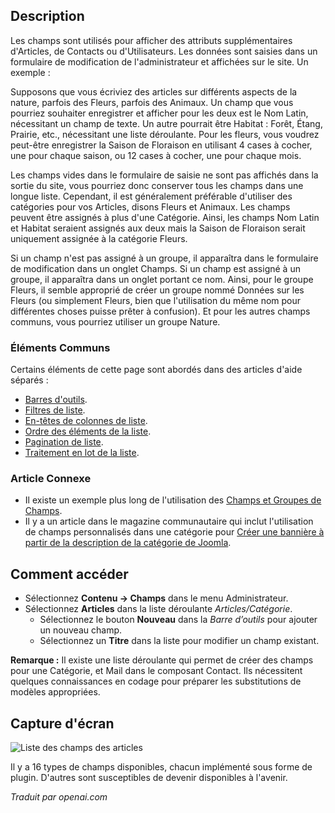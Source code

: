 <!-- Filename: Help4.x:Component:_Fields  / Display title: Composant : Champs  -->

## Description

Les champs sont utilisés pour afficher des attributs supplémentaires d'Articles, de Contacts ou d'Utilisateurs. 
Les données sont saisies dans un formulaire de modification de l'administrateur et affichées sur le site.
Un exemple :

Supposons que vous écriviez des articles sur différents aspects de la nature, parfois des Fleurs, parfois des Animaux. Un champ que vous pourriez souhaiter enregistrer et afficher pour les deux est le Nom Latin, nécessitant un champ de texte. Un autre pourrait être Habitat : Forêt, Étang, Prairie, etc., nécessitant une liste déroulante. Pour les fleurs, vous voudrez peut-être enregistrer la Saison de Floraison en utilisant 4 cases à cocher, une pour chaque saison, ou 12 cases à cocher, une pour chaque mois.

Les champs vides dans le formulaire de saisie ne sont pas affichés dans la sortie du site, vous pourriez donc conserver tous les champs dans une longue liste. Cependant, il est généralement préférable d'utiliser des catégories pour vos Articles, disons Fleurs et Animaux. Les champs peuvent être assignés à plus d'une Catégorie. Ainsi, les champs Nom Latin et Habitat seraient assignés aux deux mais la Saison de Floraison serait uniquement assignée à la catégorie Fleurs.

Si un champ n'est pas assigné à un groupe, il apparaîtra dans le formulaire de modification dans un onglet Champs. Si un champ est assigné à un groupe, il apparaîtra dans un onglet portant ce nom. Ainsi, pour le groupe Fleurs, il semble approprié de créer un groupe nommé Données sur les Fleurs (ou simplement Fleurs, bien que l'utilisation du même nom pour différentes choses puisse prêter à confusion). Et pour les autres champs communs, vous pourriez utiliser un groupe Nature.

### Éléments Communs

Certains éléments de cette page sont abordés dans des articles d'aide séparés :

* [Barres d'outils](jdocmanual?article=help/common-elements/toolbars).
* [Filtres de liste](jdocmanual?article=help/common-elements/list-filters).
* [En-têtes de colonnes de liste](jdocmanual?article=help/common-elements/list-column-headers).
* [Ordre des éléments de la liste](jdocmanual?article=help/common-elements/list-ordering).
* [Pagination de liste](jdocmanual?article=help/common-elements/list-pagination).
* [Traitement en lot de la liste](jdocmanual?article=help/common-elements/list-batch-process).

### Article Connexe

* Il existe un exemple plus long de l'utilisation des [Champs et Groupes de Champs](jdocmanual?article=user/fields/fields-and-field-groups).
* Il y a un article dans le magazine communautaire qui inclut l'utilisation de champs personnalisés dans une catégorie pour [Créer une bannière à partir de la description de la catégorie de Joomla](https://magazine.joomla.org/all-issues/july-2024/create-a-banner-from-joomla-s-category-description).

## Comment accéder

* Sélectionnez **Contenu → Champs** dans le menu Administrateur.
* Sélectionnez **Articles** dans la liste déroulante *Articles/Catégorie*.
  * Sélectionnez le bouton **Nouveau** dans la *Barre d’outils* pour ajouter un nouveau champ.
  * Sélectionnez un **Titre** dans la liste pour modifier un champ existant.

**Remarque :** Il existe une liste déroulante qui permet de créer des champs pour une
Catégorie, et Mail dans le composant Contact. Ils nécessitent quelques connaissances en codage 
pour préparer les substitutions de modèles appropriées.

## Capture d'écran

![Liste des champs des articles](../../../fr/images/fields/articles-fields-list.png)

Il y a 16 types de champs disponibles, chacun implémenté sous forme de plugin. D'autres sont 
susceptibles de devenir disponibles à l'avenir.


*Traduit par openai.com*

